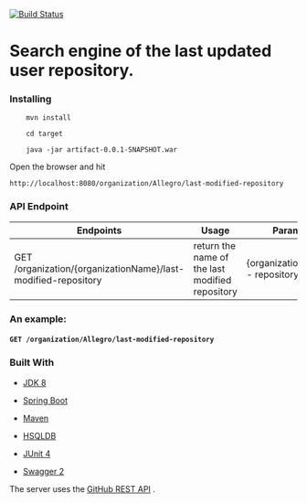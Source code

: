 [![Build Status](https://travis-ci.org/Mikbac/Repository-search-engine.svg?branch=master)](https://travis-ci.org/Mikbac/Repository-search-engine)

# Search engine of the last updated user repository.

### Installing
```
    mvn install
```
```
    cd target
```
```    
    java -jar artifact-0.0.1-SNAPSHOT.war
```
Open the browser and hit 
```
http://localhost:8080/organization/Allegro/last-modified-repository
```

### API Endpoint

|Endpoints|Usage|Params|
|---|---|---|
|GET /organization/{organizationName}/last-modified-repository|return the name of the last modified repository|{organizationName} - repository owner|

### An example: 
#### ```GET /organization/Allegro/last-modified-repository```

### Built With

* [JDK 8](https://www.oracle.com/technetwork/java/index.html)

* [Spring Boot](https://spring.io/projects/spring-boot) 

* [Maven](https://maven.apache.org/)

* [HSQLDB](http://hsqldb.org/)

* [JUnit 4](https://junit.org/junit4/)

* [Swagger 2](https://swagger.io/)

The server uses the [GitHub REST API](https://developer.github.com/v3/) . 
